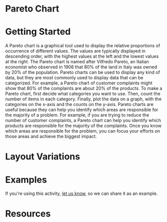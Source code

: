 # Pareto Chart

# Getting Started

A Pareto chart is a graphical tool used to display the relative proportions of occurrence of different values. The values are typically displayed in descending order, with the highest values at the left and the lowest values at the right. The Pareto chart is named after Vilfredo Pareto, an Italian economist who observed in 1906 that 80% of the land in Italy was owned by 20% of the population. Pareto charts can be used to display any kind of data, but they are most commonly used to display data that can be categorized. For example, a Pareto chart of customer complaints might show that 80% of the complaints are about 20% of the products. To make a Pareto chart, first decide what categories you want to use. Then, count the number of items in each category. Finally, plot the data on a graph, with the categories on the x-axis and the counts on the y-axis. Pareto charts are useful because they can help you identify which areas are responsible for the majority of a problem. For example, if you are trying to reduce the number of customer complaints, a Pareto chart can help you identify which products are responsible for the majority of the complaints. Once you know which areas are responsible for the problem, you can focus your efforts on those areas and achieve the biggest impact.

# Layout Variations

# Examples
If you're using this activity, [let us know](https://github.com/Standards-and-Practices/structured-rapid-development/issues/new?assignees=&labels=documentation&template=example-submission.md&title=Example+of+%5Byour+pattern+here%5D), so we can share it as an example.
# Resources